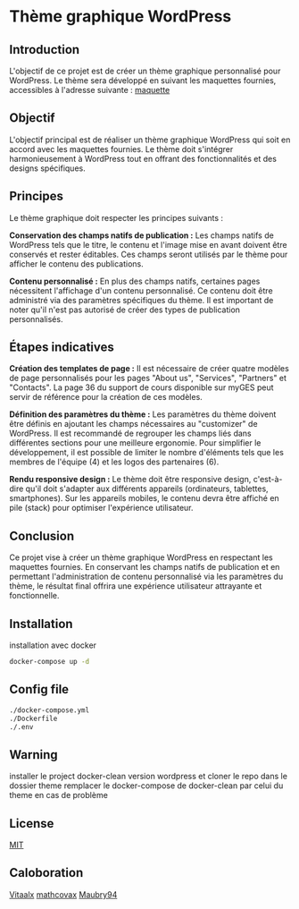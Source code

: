 # Thème graphique WordPress

## Introduction

L'objectif de ce projet est de créer un thème graphique personnalisé pour WordPress. Le thème sera développé en suivant les maquettes fournies, accessibles à l'adresse suivante : [maquette](https://www.figma.com/file/XJV85eUeGjKuLfjHxSyRqQ/Th%C3%A8me-Exam-WP?node-id=0%3A1)

## Objectif

L'objectif principal est de réaliser un thème graphique WordPress qui soit en accord avec les maquettes fournies. Le thème doit s'intégrer harmonieusement à WordPress tout en offrant des fonctionnalités et des designs spécifiques.

## Principes

Le thème graphique doit respecter les principes suivants :

__Conservation des champs natifs de publication :__ Les champs natifs de WordPress tels que le titre, le contenu et l'image mise en avant doivent être conservés et rester éditables. Ces champs seront utilisés par le thème pour afficher le contenu des publications.

__Contenu personnalisé :__ En plus des champs natifs, certaines pages nécessitent l'affichage d'un contenu personnalisé. Ce contenu doit être administré via des paramètres spécifiques du thème. Il est important de noter qu'il n'est pas autorisé de créer des types de publication personnalisés.

## Étapes indicatives

__Création des templates de page :__ Il est nécessaire de créer quatre modèles de page personnalisés pour les pages "About us", "Services", "Partners" et "Contacts". La page 36 du support de cours disponible sur myGES peut servir de référence pour la création de ces modèles.

__Définition des paramètres du thème :__ Les paramètres du thème doivent être définis en ajoutant les champs nécessaires au "customizer" de WordPress. Il est recommandé de regrouper les champs liés dans différentes sections pour une meilleure ergonomie. Pour simplifier le développement, il est possible de limiter le nombre d'éléments tels que les membres de l'équipe (4) et les logos des partenaires (6).

__Rendu responsive design :__ Le thème doit être responsive design, c'est-à-dire qu'il doit s'adapter aux différents appareils (ordinateurs, tablettes, smartphones). Sur les appareils mobiles, le contenu devra être affiché en pile (stack) pour optimiser l'expérience utilisateur.

## Conclusion

Ce projet vise à créer un thème graphique WordPress en respectant les maquettes fournies. En conservant les champs natifs de publication et en permettant l'administration de contenu personnalisé via les paramètres du thème, le résultat final offrira une expérience utilisateur attrayante et fonctionnelle.

## Installation

installation avec docker

```bash
docker-compose up -d
```

## Config file

```bash
./docker-compose.yml
./Dockerfile
./.env
```

## Warning

installer le project docker-clean version wordpress et cloner le repo dans le dossier theme
remplacer le docker-compose de docker-clean par celui du theme en cas de problème

## License

[MIT](https://choosealicense.com/licenses/mit/)

## Caloboration

[Vitaalx](https://github.com/Vitaalx)
[mathcovax](https://github.com/mathcovax)
[Maubry94](https://github.com/Maubry94)
